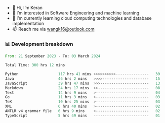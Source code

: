 - 👋 Hi, I’m Keran
- 👀 I’m interested in Software Engineering and machine learning
- 🌱 I’m currently learning cloud computing technologies and database implementation
- 📫 Reach me via wangk16@outlook.com


###  📊 Development breakdown
<!--START_SECTION:waka-->

```rust
From: 21 September 2023 - To: 03 March 2024

Total Time: 300 hrs 12 mins

Python                  117 hrs 41 mins >>>>>>>>>>---------------   39.01 %
Java                    46 hrs 2 mins   >>>>---------------------   15.26 %
JavaScript              39 hrs 47 mins  >>>----------------------   13.19 %
Markdown                24 hrs 17 mins  >>-----------------------   08.05 %
Text                    14 hrs 9 mins   >------------------------   04.69 %
Go                      11 hrs 3 mins   >------------------------   03.67 %
TeX                     10 hrs 25 mins  >------------------------   03.46 %
XML                     6 hrs 40 mins   >------------------------   02.21 %
ANTLR v4 grammar file   6 hrs 9 mins    >------------------------   02.04 %
TypeScript              5 hrs 49 mins   -------------------------   01.93 %
```

<!--END_SECTION:waka-->

<!---
keran-w/keran-w is a ✨ special ✨ repository because its `README.md` (this file) appears on your GitHub profile.
You can click the Preview link to take a look at your changes.
--->
